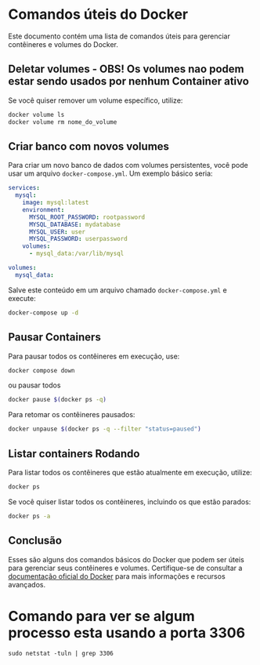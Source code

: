 # Comandos úteis do Docker

Este documento contém uma lista de comandos úteis para gerenciar contêineres e volumes do Docker.

## Deletar volumes - OBS! Os volumes nao podem estar sendo usados por nenhum Container ativo

Se você quiser remover um volume específico, utilize:

```bash
docker volume ls
docker volume rm nome_do_volume
```

## Criar banco com novos volumes

Para criar um novo banco de dados com volumes persistentes, você pode usar um arquivo `docker-compose.yml`. Um exemplo básico seria:

```yaml
services:
  mysql:
    image: mysql:latest
    environment:
      MYSQL_ROOT_PASSWORD: rootpassword
      MYSQL_DATABASE: mydatabase
      MYSQL_USER: user
      MYSQL_PASSWORD: userpassword
    volumes:
      - mysql_data:/var/lib/mysql

volumes:
  mysql_data:
```

Salve este conteúdo em um arquivo chamado `docker-compose.yml` e execute:

```bash
docker-compose up -d
```

## Pausar Containers

Para pausar todos os contêineres em execução, use:

```bash
docker compose down
```

ou pausar todos

```bash
docker pause $(docker ps -q)
```

Para retomar os contêineres pausados:

```bash
docker unpause $(docker ps -q --filter "status=paused")
```

## Listar containers Rodando

Para listar todos os contêineres que estão atualmente em execução, utilize:

```bash
docker ps
```

Se você quiser listar todos os contêineres, incluindo os que estão parados:

```bash
docker ps -a
```

## Conclusão

Esses são alguns dos comandos básicos do Docker que podem ser úteis para gerenciar seus contêineres e volumes. Certifique-se de consultar a [documentação oficial do Docker](https://docs.docker.com/) para mais informações e recursos avançados.


# Comando para ver se algum processo esta usando a porta 3306

`sudo netstat -tuln | grep 3306`
